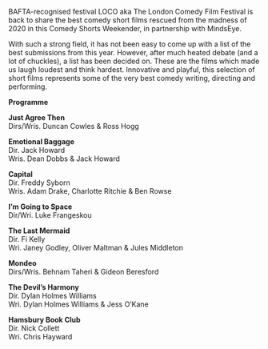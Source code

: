 
BAFTA-recognised festival LOCO aka The London Comedy Film Festival is back to share the best comedy short films rescued from the madness of 2020 in this Comedy Shorts Weekender, in partnership with MindsEye.

With such a strong field, it has not been easy to come up with a list of the best submissions from this year. However, after much heated debate (and a lot of chuckles), a list has been decided on. These are the films which made us laugh loudest and think hardest. Innovative and playful, this selection of short films represents some of the very best comedy writing, directing and performing.

**Programme**

**Just Agree Then**  
Dirs/Wris. Duncan Cowles & Ross Hogg

**Emotional Baggage**  
Dir. Jack Howard  
Wris. Dean Dobbs & Jack Howard

**Capital**  
Dir. Freddy Syborn  
Wris. Adam Drake, Charlotte Ritchie & Ben Rowse

**I’m Going to Space**  
Dir/Wri. Luke Frangeskou

**The Last Mermaid**  
Dir. Fi Kelly  
Wri. Janey Godley, Oliver Maltman & Jules Middleton

**Mondeo**  
Dirs/Wris. Behnam Taheri & Gideon Beresford

**The Devil’s Harmony**  
Dir. Dylan Holmes Williams  
Wri. Dylan Holmes Williams & Jess O’Kane

**Hamsbury Book Club**  
Dir. Nick Collett  
Wri. Chris Hayward
<!--stackedit_data:
eyJoaXN0b3J5IjpbOTk0ODAxOTQ3XX0=
-->